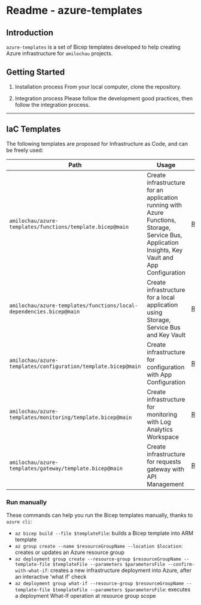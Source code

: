 # Readme - azure-templates

## Introduction

`azure-templates` is a set of Bicep templates developed to help creating Azure infrastructure for `amilochau` projects.

## Getting Started

1. Installation process
From your local computer, clone the repository.

2. Integration process
Please follow the development good practices, then follow the integration process.

---

## IaC Templates

The following templates are proposed for Infrastructure as Code, and can be freely used:

| Path | Usage | Readme |
| ---- | ----- | ------ |
| `amilochau/azure-templates/functions/template.bicep@main` | Create infrastructure for an application running with Azure Functions, Storage, Service Bus, Application Insights, Key Vault and App Configuration | [README.md](./functions/README.md) |
| `amilochau/azure-templates/functions/local-dependencies.bicep@main` | Create infrastructure for a local application using Storage, Service Bus and Key Vault | [README.md](./functions/README.md) |
| `amilochau/azure-templates/configuration/template.bicep@main` | Create infrastructure for configuration with App Configuration | [README.md](./configuration/README.md) |
| `amilochau/azure-templates/monitoring/template.bicep@main` | Create infrastructure for monitoring with Log Analytics Workspace | [README.md](./monitoring/README.md) |
| `amilochau/azure-templates/gateway/template.bicep@main` | Create infrastructure for requests gateway with API Management | [README.md](./gateway/README.md) |

### Run manually

These commands can help you run the Bicep templates manually, thanks to `azure cli`:

- `az bicep build --file $templateFile`: builds a Bicep template into ARM template
- `az group create --name $resourceGroupName --location $location`: creates or updates an Azure resource group
- `az deployment group create --resource-group $resourceGroupName --template-file $templateFile --parameters $parametersFile --confirm-with-what-if`: creates a new infrastructure deployment into Azure, after an interactive 'what if' check
- `az deployment group what-if --resource-group $resourceGroupName --template-file $templateFile --parameters $parametersFile`: executes a deployment What-If operation at resource group scope
